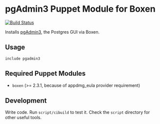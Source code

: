 # pgAdmin3 Puppet Module for Boxen

[![Build Status](https://travis-ci.org/boxen/puppet-pgadmin3.png)](https://travis-ci.org/boxen/puppet-pgadmin3)

Installs [pgAdmin3](http://www.pgadmin.org/), the Postgres GUI via Boxen.

## Usage

```puppet
include pgadmin3
```

## Required Puppet Modules

* `boxen` (>= 2.3.1, because of appdmg_eula provider requirement)

## Development

Write code. Run `script/cibuild` to test it. Check the `script`
directory for other useful tools.
